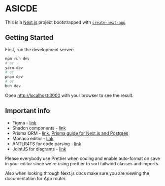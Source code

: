 # ASICDE

This is a [Next.js](https://nextjs.org) project bootstrapped with [`create-next-app`](https://nextjs.org/docs/app/api-reference/cli/create-next-app).

## Getting Started

First, run the development server:

```bash
npm run dev
# or
yarn dev
# or
pnpm dev
# or
bun dev
```

Open [http://localhost:3000](http://localhost:3000) with your browser to see the result.

## Important info

-   Figma - [link](https://www.figma.com/design/VSkZfrA9n2rVH8yDLGgXzW/Wireframes?m=auto&t=7LMa8bPXnYKqvZBi-1)
-   Shadcn components - [link](https://ui.shadcn.com/docs)
-   Prisma ORM - [link](https://www.prisma.io/docs/orm/overview/introduction/what-is-prisma), [Prisma guide for Next.js and Postgres](https://vercel.com/guides/nextjs-prisma-postgres)
-   Monaco editor - [link](https://microsoft.github.io/monaco-editor/)
-   ANTLR4TS for code parsing - [link](https://www.npmjs.com/package/antlr4ts)
-   JointJS for diagrams - [link](https://docs.jointjs.com/)

Please everybody use Prettier when coding and enable auto-format on save in your editor since we're using prettier to sort tailwind classes and imports.

Also when looking through Next.js docs make sure you are viewing the documentation for App router.
